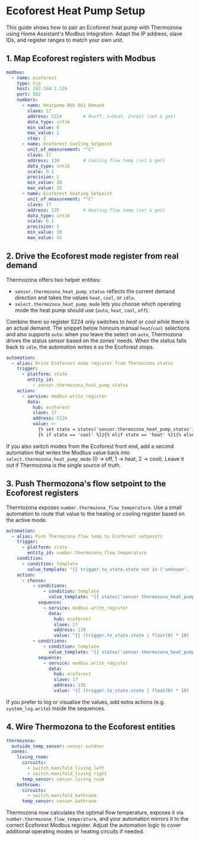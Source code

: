 # Ecoforest Heat Pump Setup

This guide shows how to pair an Ecoforest heat pump with Thermozona using Home Assistant's Modbus integration. Adapt the IP address, slave IDs, and register ranges to match your own unit.


## 1. Map Ecoforest registers with Modbus

```yaml
modbus:
  - name: ecoforest
    type: tcp
    host: 192.168.1.120
    port: 502
    numbers:
      - name: Heatpump BUS DG1 Demand
        slave: 17
        address: 5224        # 0=off, 1=heat, 2=cool (set & get)
        data_type: int16
        min_value: 0
        max_value: 2
        step: 1
      - name: Ecoforest Cooling Setpoint
        unit_of_measurement: "°C"
        slave: 17
        address: 139         # Cooling flow temp (set & get)
        data_type: int16
        scale: 0.1
        precision: 1
        min_value: 10
        max_value: 35
      - name: Ecoforest Heating Setpoint
        unit_of_measurement: "°C"
        slave: 17
        address: 135         # Heating flow temp (set & get)
        data_type: int16
        scale: 0.1
        precision: 1
        min_value: 10
        max_value: 45
```


## 2. Drive the Ecoforest mode register from real demand

Thermozona offers two helper entities:

- `sensor.thermozona_heat_pump_status` reflects the current demand direction and takes the values `heat`, `cool`, or `idle`.
- `select.thermozona_heat_pump_mode` lets you choose which operating mode the heat pump should use (`auto`, `heat`, `cool`, `off`).

Combine them so register 5224 only switches to *heat* or *cool* while there is an actual demand. The snippet below honours manual `heat`/`cool` selections and also supports `auto`: when you leave the select on `auto`, Thermozona drives the status sensor based on the zones’ needs. When the status falls back to `idle`, the automation writes `0` so the Ecoforest stops.

```yaml
automation:
  - alias: Drive Ecoforest mode register from Thermozona status
    trigger:
      - platform: state
        entity_id:
          - sensor.thermozona_heat_pump_status
    action:
      - service: modbus.write_register
        data:
          hub: ecoforest
          slave: 17
          address: 5224
          value: >-
            {% set state = states('sensor.thermozona_heat_pump_status') %}
            {% if state == 'cool' %}2{% elif state == 'heat' %}1{% else %}0{% endif %}
```

If you also switch modes from the Ecoforest front end, add a second automation that writes the Modbus value back into `select.thermozona_heat_pump_mode` (0 → off, 1 → heat, 2 → cool). Leave it out if Thermozona is the single source of truth.

## 3. Push Thermozona's flow setpoint to the Ecoforest registers

Thermozona exposes `number.thermozona_flow_temperature`. Use a small automation to route that value to the heating or cooling register based on the active mode.

```yaml
automation:
  - alias: Push Thermozona flow temp to Ecoforest setpoints
    trigger:
      - platform: state
        entity_id: number.thermozona_flow_temperature
    condition:
      - condition: template
        value_template: "{{ trigger.to_state.state not in ['unknown', 'unavailable'] }}"
    action:
      - choose:
          - conditions:
              - condition: template
                value_template: "{{ states('sensor.thermozona_heat_pump_status') == 'cool' }}"
            sequence:
              - service: modbus.write_register
                data:
                  hub: ecoforest
                  slave: 17
                  address: 139
                  value: "{{ (trigger.to_state.state | float(0) * 10) | round(0) | int }}"
          - conditions:
              - condition: template
                value_template: "{{ states('sensor.thermozona_heat_pump_status') == 'heat' }}"
            sequence:
              - service: modbus.write_register
                data:
                  hub: ecoforest
                  slave: 17
                  address: 135
                  value: "{{ (trigger.to_state.state | float(0) * 10) | round(0) | int }}"
```

If you prefer to log or visualise the values, add extra actions (e.g. `system_log.write`) inside the sequences.

## 4. Wire Thermozona to the Ecoforest entities

```yaml
thermozona:
  outside_temp_sensor: sensor.outdoor
  zones:
    living_room:
      circuits:
        - switch.manifold_living_left
        - switch.manifold_living_right
      temp_sensor: sensor.living_room
    bathroom:
      circuits:
        - switch.manifold_bathroom
      temp_sensor: sensor.bathroom
```

Thermozona now calculates the optimal flow temperature, exposes it via `number.thermozona_flow_temperature`, and your automation mirrors it to the correct Ecoforest Modbus register. Adjust the automation logic to cover additional operating modes or heating circuits if needed.
